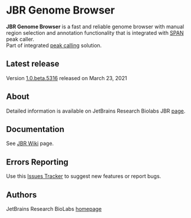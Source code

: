 JBR Genome Browser
==================
**JBR Genome Browser** is a fast and reliable genome browser with manual region selection and annotation functionality that is integrated with [SPAN](https://github.com/JetBrains-Research/span) peak caller.\
Part of integrated [peak calling](https://research.jetbrains.org/groups/biolabs/projects?project_id=71) solution.

Latest release
--------------
Version [1.0.beta.5316](https://github.com/JetBrains-Research/jbr/releases/tag/1.0.beta.5316) released on March 23, 2021 

About
-----
Detailed information is available on JetBrains Research Biolabs JBR [page](https://research.jetbrains.org/groups/biolabs/tools/jbr-genome-browser).

Documentation
-------------

See [JBR Wiki](https://github.com/JetBrains-Research/jbr/wiki) page.

Errors Reporting
-----------------

Use this [Issues Tracker](https://github.com/JetBrains-Research/jbr/issues) to suggest new features or report bugs.

Authors
-------
JetBrains Research BioLabs [homepage](https://research.jetbrains.org/groups/biolabs)
